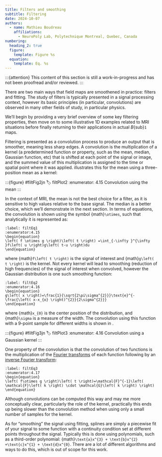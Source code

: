 ```yaml
---
title: Filters and smoothing
subtitle: Filtering
date: 2024-10-07
authors:
  - name: Mathieu Boudreau
    affiliations:
      - NeuroPoly Lab, Polytechnique Montreal, Quebec, Canada
numbering:
  heading_2: true
  figure:
    template: Figure %s
  equation:
    template: Eq. %s
---
```


:::{attention}
This content of this section is still a work-in-progress and has not been proofread and/or reviewed.
:::

There are two main ways that field maps are smoothened in practice: filters and fitting. The study of filters is typically presented in a signal processing context, however its basic principles (in particular, convolutions) are observed in many other fields of study, in particular physics.

We’ll begin by providing a very brief overview of some key filtering properties, then move on to some illustrative 1D examples related to MRI situations before finally returning to their applications in actual _B_{sub}`1` maps.

Filtering is presented as a convolution process to produce an output that is smoother, meaning less sharp edges. A convolution is the multiplication of a kernel (a predetermined function or property, such as the mean, median, Gaussian function, etc) that is shifted at each point of the signal or image, and the summed value of this multiplication is assigned to the time or spatial point where it was applied. [](#filtPlot3) illustrates this for the mean using a three-position mean as a kernel:


:::{figure} #filtFig2jn
:label: filtPlot2
:enumerator: 4.15
Convolution using the mean
:::

In the context of MRI, the mean is not the best choice for a filter, as it is sensitive to high values relative to the base signal. The median is a better choice, which we’ll demonstrate in the next section.
In terms of equations, the convolution is shown using the symbol {math}`\otimes`, such that analytically it is represented as:

```{math}
:label: filtEq1
:enumerator:4.15
\begin{equation}
\left( f \otimes g \right)\left( t \right) =\int_{-\infty }^{\infty }f\left( u \right)g\left( t-u \right)du
\end{equation}
```

where {math}`f\left( t \right)` is the signal of interest and {math}`g\left( t \right)` is the kernel. Not every kernel will lead to smoothing (reduction of high frequencies) of the signal of interest when convolved, however the Gaussian distribution is one such smoothing function:

```{math}
:label: filtEq2
:enumerator:4.16
\begin{equation}
g\left( x \right)=\frac{1}{\sqrt{2\pi\sigma^{2}}}\text{e}^{-\frac{\left( x-x_{o} \right)^{2}}{2\sigma^{2}}}
\end{equation}
```


where {math}`x_{0}` is the center position of the distribution, and {math}`\sigma` is a measure of the width. The convolution using this function with a 9-point sample for different widths is shown in [](#filtPlot3).

:::{figure} #filtFig3jn
:label: filtPlot3
:enumerator: 4.16
Convolution using a Gaussian kernel
:::

One property of the convolution is that the convolution of two functions is the multiplication of the [Fourier transforms](Fourier_transform) of each function following by an [inverse Fourier transform](https://en.wikipedia.org/wiki/Fourier_inversion_theorem):


```{math}
:label: filtEq3
:enumerator:4.17
\begin{equation}
\left( f\otimes g \right)\left( t \right)=\mathcal{F}^{-1}\left( \mathcal{F}\left( k \right) \cdot \mathcal{G}\left( k \right) \right)
\end{equation}
```


Although convolutions can be computed this way and may me more conceptually clear, particularly the role of the kernel, practically this ends up being slower than the convolution method when using only a small number of samples for the kernel.

As for “smoothing” the signal using fitting, splines are simply a piecewise fit of your signal to some function with a continuity condition set at different points throughout the signal. Typically this is done using polynomials, such as a third-order polynomial: {math}`\text{a}x^{3} + \text{b}x^{2} +\text{c}x^{1} + \text{d}x^{0}`. There are a lot of different algorithms and ways to do this, which is out of scope for this work.
